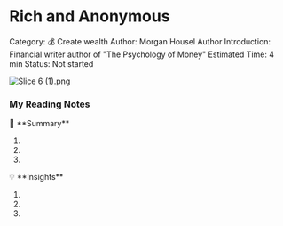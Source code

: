 # Rich and Anonymous

Category: 💰 Create wealth
Author: Morgan Housel
Author Introduction: Financial writer author of "The Psychology of Money"
Estimated Time: 4 min
Status: Not started

![Slice 6 (1).png](Rich%20and%20Anonymous%20cd4cb95387aa4185b93488c191663f74/Slice_6_(1).png)

### My Reading Notes

<aside>
📃 **Summary**

</aside>

1. 
2. 
3. 

<aside>
💡 **Insights**

</aside>

1. 
2. 
3.